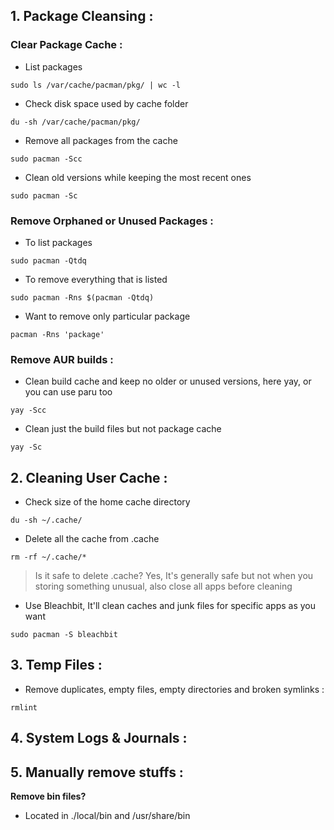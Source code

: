 
## 1. Package Cleansing :

### Clear Package Cache :

* List packages
```
sudo ls /var/cache/pacman/pkg/ | wc -l
```
* Check disk space used by cache folder
```
du -sh /var/cache/pacman/pkg/
```
* Remove all packages from the cache
```
sudo pacman -Scc
```

* Clean old versions while keeping the most recent ones
```
sudo pacman -Sc
```

### Remove Orphaned or Unused Packages :

* To list packages 
```
sudo pacman -Qtdq
```

* To remove everything that is listed 
```
sudo pacman -Rns $(pacman -Qtdq)
```
  
* Want to remove only particular package 
```
pacman -Rns 'package'
```

### Remove AUR builds :


* Clean build cache and keep no older or unused versions, here yay, or you can use paru too
```
yay -Scc
```

* Clean just the build files but not package cache 
```
yay -Sc
```


## 2. Cleaning User Cache :

* Check size of the home cache directory 

```
du -sh ~/.cache/
```

* Delete all the cache from .cache
```
rm -rf ~/.cache/*
```

> Is it safe to delete .cache?
> Yes, It's generally safe but not when you storing something unusual, also close all apps before cleaning

* Use Bleachbit, It'll clean caches and junk files for specific apps as you want
```
sudo pacman -S bleachbit
```


## 3. Temp Files :

* Remove duplicates, empty files, empty directories and broken symlinks :

```
rmlint
```


## 4. System Logs & Journals :


## 5. Manually remove stuffs :

**Remove bin files?**
- Located in ./local/bin and /usr/share/bin

